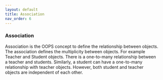 ```yaml
---
layout: default
title: Association
nav_order: 6
---
```

### Association
Association is the OOPS concept to define the relationship between objects. The association defines the multiplicity between objects. For example Teacher and Student objects. There is a one-to-many relationship between a teacher and students. Similarly, a student can have a one-to-many relationship with teacher objects. However, both student and teacher objects are independent of each other.